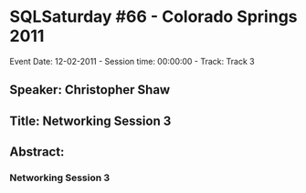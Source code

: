# SQLSaturday #66 - Colorado Springs 2011
Event Date: 12-02-2011 - Session time: 00:00:00 - Track: Track 3
## Speaker: Christopher Shaw
## Title: Networking Session 3
## Abstract:
### Networking Session 3
